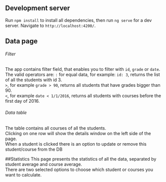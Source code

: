 ## Development server
Run `npm install` to install all dependencies, then run `ng serve` for a dev server.
Navigate to `http://localhost:4200/`.

## Data page
###### Filter
The app contains filter field, that enables you to filter with `id`, `grade` or `date`.<br>
The valid operators are: `:` for equal data, for example: `id: 3`, returns the list of all the students with id 3.<br>
`>`, for example `grade > 90`, returns all students that have grades bigger than 90.<br>
`<`, for example `date < 1/1/2016`, returns all students with courses before the first day of 2016.
###### Data table
The table contains all courses of all the students.<br>
Clicking on one row will show the details window on the left side of the page.<br>
When a student is clicked there is an option to update or remove this student/course from the DB

##Statistics
This page presents the statistics of all the data, separated by student average and course average.<br>
There are two selected options to choose which student or courses you want to calculate.
